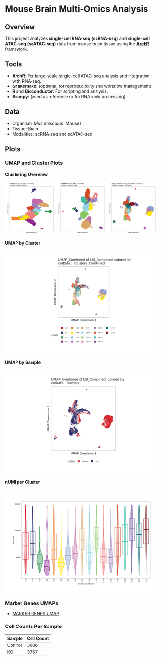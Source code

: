 # Mouse Brain Multi-Omics Analysis

## Overview

This project analyzes **single-cell RNA-seq (scRNA-seq)** and **single-cell ATAC-seq (scATAC-seq)** data from mouse brain tissue using the **[ArchR](https://www.archrproject.com/)** framework.

## Tools

- **ArchR**: For large-scale single-cell ATAC-seq analysis and integration with RNA-seq.
- **Snakemake**: (optional, for reproducibility and workflow management)
- **R** and **Bioconductor**: For scripting and analysis.
- **Scanpy**: (used as reference or for RNA-only processing)

## Data

- Organism: *Mus musculus* (Mouse)
- Tissue: Brain
- Modalities: scRNA-seq and scATAC-seq



## Plots 

### UMAP and Cluster Plots

#### Clustering Overview
![Clusters UMAP](mouseBrain_ClustersUMAP.png)

#### UMAP by Cluster
![UMAP by Cluster](mouseBrain_SamplesUMAP_byCluster.png)

#### UMAP by Sample
![UMAP by Sample](mouseBrain_SamplesUMAP_bySample.png)

#### nUMI per Cluster
![nUMI per Cluster](mouseBrain_perClustersnUMI.png)


### Marker Genes UMAPs 
- [MARKER GENES UMAP](Rplots.pdf)


### Cell Counts Per Sample

| Sample  | Cell Count |
|---------|------------|
| Control | 3686       |
| KO      | 3757       |




